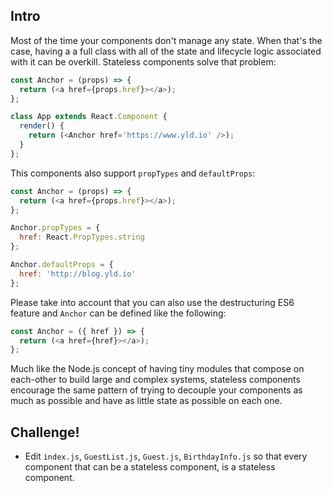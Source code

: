 ## Intro

Most of the time your components don't manage any state. When that's the case, having a a full class with all of the state and lifecycle logic associated with it can be overkill. Stateless components solve that problem:

```js
const Anchor = (props) => {
  return (<a href={props.href}></a>);
};

class App extends React.Component {
  render() {
    return (<Anchor href='https://www.yld.io' />);
  }
};
```

This components also support `propTypes` and `defaultProps`:

```js
const Anchor = (props) => {
  return (<a href={props.href}></a>);
};

Anchor.propTypes = {
  href: React.PropTypes.string
};

Anchor.defaultProps = {
  href: 'http://blog.yld.io'
};
```

Please take into account that you can also use the destructuring ES6 feature and `Anchor` can be defined like the following:

```js
const Anchor = ({ href }) => {
  return (<a href={href}></a>);
};
```

Much like the Node.js concept of having tiny modules that compose on each-other to build large and complex systems, stateless components encourage the same pattern of trying to decouple your components as much as possible and have as little state as possible on each one.

## Challenge!

 * Edit `index.js`, `GuestList.js`, `Guest.js`, `BirthdayInfo.js` so that every component that can be a stateless component, is a stateless component.
